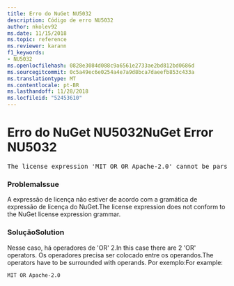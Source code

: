```yaml
---
title: Erro do NuGet NU5032
description: Código de erro NU5032
author: nkolev92
ms.date: 11/15/2018
ms.topic: reference
ms.reviewer: karann
f1_keywords:
- NU5032
ms.openlocfilehash: 0828e3084d088c9a6561e2733ae2bd812bd0686d
ms.sourcegitcommit: 0c5a49ec6e0254a4e7a9d8bca7daeefb853c433a
ms.translationtype: MT
ms.contentlocale: pt-BR
ms.lasthandoff: 11/28/2018
ms.locfileid: "52453610"
---
```

# <a name="nuget-error-nu5032"></a><span data-ttu-id="c2fd7-103">Erro do NuGet NU5032</span><span class="sxs-lookup"><span data-stu-id="c2fd7-103">NuGet Error NU5032</span></span>
<pre>The license expression 'MIT OR OR Apache-2.0' cannot be parsed succesfully. The license expression is invalid.</pre>

### <a name="issue"></a><span data-ttu-id="c2fd7-104">Problema</span><span class="sxs-lookup"><span data-stu-id="c2fd7-104">Issue</span></span>

<span data-ttu-id="c2fd7-105">A expressão de licença não estiver de acordo com a gramática de expressão de licença do NuGet.</span><span class="sxs-lookup"><span data-stu-id="c2fd7-105">The license expression does not conform to the NuGet license expression grammar.</span></span>

### <a name="solution"></a><span data-ttu-id="c2fd7-106">Solução</span><span class="sxs-lookup"><span data-stu-id="c2fd7-106">Solution</span></span>

<span data-ttu-id="c2fd7-107">Nesse caso, há operadores de 'OR' 2.</span><span class="sxs-lookup"><span data-stu-id="c2fd7-107">In this case there are 2 'OR' operators.</span></span> <span data-ttu-id="c2fd7-108">Os operadores precisa ser colocado entre os operandos.</span><span class="sxs-lookup"><span data-stu-id="c2fd7-108">The operators have to be surrounded with operands.</span></span> <span data-ttu-id="c2fd7-109">Por exemplo:</span><span class="sxs-lookup"><span data-stu-id="c2fd7-109">For example:</span></span>
```
MIT OR Apache-2.0
```